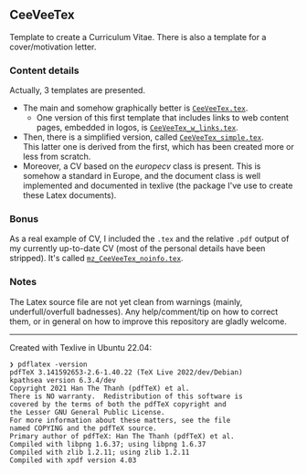 ## CeeVeeTex
Template to create a Curriculum Vitae. There is also a template for a cover/motivation letter.  

### Content details
Actually, 3 templates are presented.  
* The main and somehow graphically better is [`CeeVeeTex.tex`](./CeeVeeTex.tex).  
  * One version of this first template that includes links to web content pages, embedded in logos, is [`CeeVeeTex_w_links.tex`](./CeeVeeTex_w_links.tex).  
* Then, there is a simplified version, called [`CeeVeeTex_simple.tex`](./CeeVeeTex_simple.tex).  
This latter one is derived from the first, which has been created more or less from scratch.  
* Moreover, a CV based on the _europecv_ class is present. This is somehow a standard in Europe, and the document class is well implemented and documented in texlive (the package I've use to create these Latex documents).  

### Bonus
As a real example of CV, I included the `.tex` and the relative `.pdf` output of my currently up-to-date CV (most of the personal details have been stripped). It's called [`mz_CeeVeeTex_noinfo.tex`](./mz_CeeVeeTex_noinfo.tex).  

### Notes
The Latex source file are not yet clean from warnings (mainly, underfull/overfull badnesses). Any help/comment/tip on how to correct them, or in general on how to improve this repository are gladly welcome.  

----

Created with Texlive in Ubuntu 22.04:
```
❯ pdflatex -version
pdfTeX 3.141592653-2.6-1.40.22 (TeX Live 2022/dev/Debian)
kpathsea version 6.3.4/dev
Copyright 2021 Han The Thanh (pdfTeX) et al.
There is NO warranty.  Redistribution of this software is
covered by the terms of both the pdfTeX copyright and
the Lesser GNU General Public License.
For more information about these matters, see the file
named COPYING and the pdfTeX source.
Primary author of pdfTeX: Han The Thanh (pdfTeX) et al.
Compiled with libpng 1.6.37; using libpng 1.6.37
Compiled with zlib 1.2.11; using zlib 1.2.11
Compiled with xpdf version 4.03
```
